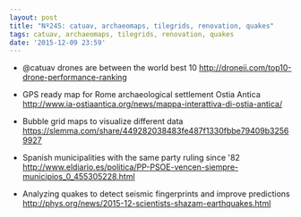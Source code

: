 ```yaml
---
layout: post
title: "Nº245: catuav, archaeomaps, tilegrids, renovation, quakes"
tags: catuav, archaeomaps, tilegrids, renovation, quakes
date: '2015-12-09 23:59'
---
```


* @catuav drones are between the world best 10
  http://droneii.com/top10-drone-performance-ranking

* GPS ready map for Rome archaeological settlement Ostia Antica
  http://www.ia-ostiaantica.org/news/mappa-interattiva-di-ostia-antica/

* Bubble grid maps to visualize different data
  https://slemma.com/share/449282038483fe487f1330fbbe79409b32569927

* Spanish municipalities with the same party ruling since '82
  http://www.eldiario.es/politica/PP-PSOE-vencen-siempre-municipios_0_455305228.html

* Analyzing quakes to detect seismic fingerprints and improve predictions
  http://phys.org/news/2015-12-scientists-shazam-earthquakes.html
